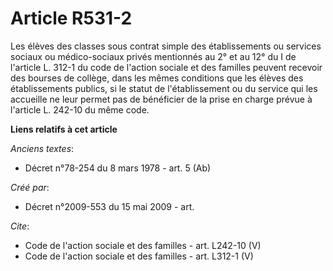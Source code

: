 # Article R531-2

Les élèves des classes sous contrat simple des établissements ou services sociaux ou médico-sociaux privés mentionnés au 2°
et au 12° du I de l'article L. 312-1 du code de l'action sociale et des familles peuvent recevoir des bourses de collège,
dans les mêmes conditions que les élèves des établissements publics, si le statut de l'établissement ou du service qui les
accueille ne leur permet pas de bénéficier de la prise en charge prévue à l'article L. 242-10 du même code.

**Liens relatifs à cet article**

_Anciens textes_:

  - Décret n°78-254 du 8 mars 1978 - art. 5 (Ab)

_Créé par_:

  - Décret n°2009-553 du 15 mai 2009 - art.

_Cite_:

  - Code de l'action sociale et des familles - art. L242-10 (V)
  - Code de l'action sociale et des familles - art. L312-1 (V)
